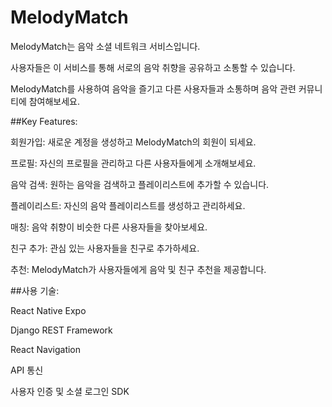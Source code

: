 # MelodyMatch
MelodyMatch는 음악 소셜 네트워크 서비스입니다.

사용자들은 이 서비스를 통해 서로의 음악 취향을 공유하고 소통할 수 있습니다.

MelodyMatch를 사용하여 음악을 즐기고 다른 사용자들과 소통하며 음악 관련 커뮤니티에 참여해보세요.


##Key Features:

회원가입: 새로운 계정을 생성하고 MelodyMatch의 회원이 되세요.

프로필: 자신의 프로필을 관리하고 다른 사용자들에게 소개해보세요.

음악 검색: 원하는 음악을 검색하고 플레이리스트에 추가할 수 있습니다.

플레이리스트: 자신의 음악 플레이리스트를 생성하고 관리하세요.

매칭: 음악 취향이 비슷한 다른 사용자들을 찾아보세요.

친구 추가: 관심 있는 사용자들을 친구로 추가하세요.

추천: MelodyMatch가 사용자들에게 음악 및 친구 추천을 제공합니다.


##사용 기술:

React Native Expo

Django REST Framework

React Navigation

API 통신

사용자 인증 및 소셜 로그인 SDK
